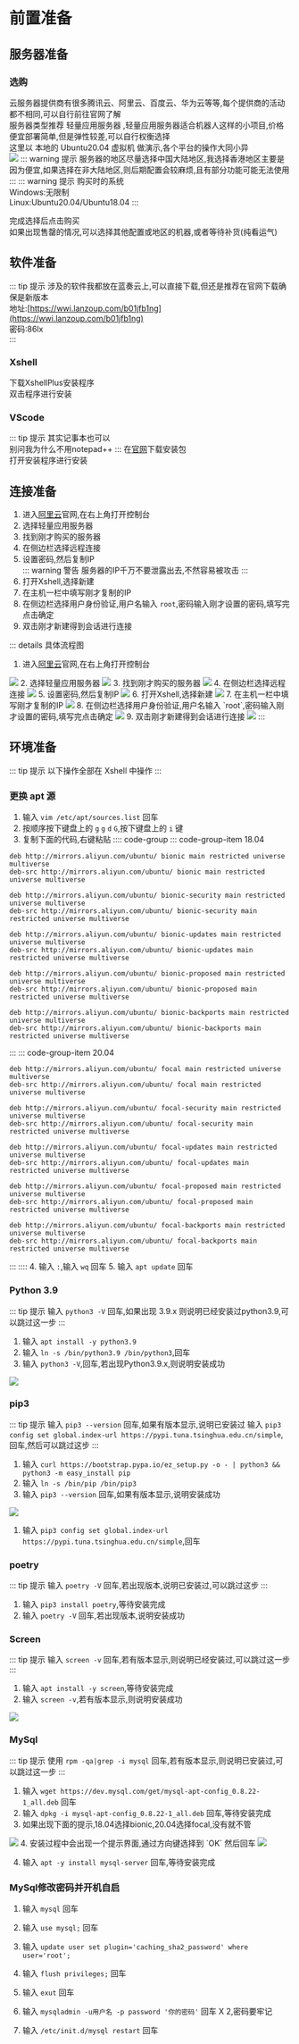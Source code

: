 # 前置准备
## 服务器准备
### 选购
云服务器提供商有很多腾讯云、阿里云、百度云、华为云等等,每个提供商的活动都不相同,可以自行前往官网了解  
服务器类型推荐 轻量应用服务器 ,轻量应用服务器适合机器人这样的小项目,价格便宜部署简单,但是弹性较差,可以自行权衡选择  
这里以 本地的 Ubuntu20.04 虚拟机 做演示,各个平台的操作大同小异  
<img src='/image/easy/pre/server_buy.gif'>
::: warning 提示
服务器的地区尽量选择中国大陆地区,我选择香港地区主要是因为便宜,如果选择在非大陆地区,则后期配置会较麻烦,且有部分功能可能无法使用
:::
::: warning 提示
购买时的系统  
Windows:无限制  
Linux:Ubuntu20.04/Ubuntu18.04
:::

完成选择后点击购买  
如果出现售罄的情况,可以选择其他配置或地区的机器,或者等待补货(纯看运气)  

## 软件准备
::: tip 提示
涉及的软件我都放在蓝奏云上,可以直接下载,但还是推荐在官网下载确保是新版本  
地址:[https://wwi.lanzoup.com/b01jfb1ng](https://wwi.lanzoup.com/b01jfb1ng)  
密码:86lx  
:::
### Xshell
下载XshellPlus安装程序  
双击程序进行安装

### VScode
::: tip 提示
其实记事本也可以  
别问我为什么不用notepad++
:::
在[官网](https://code.visualstudio.com/Download)下载安装包  
打开安装程序进行安装

## 连接准备
1. 进入[阿里云](https://aliyun.com)官网,在右上角打开控制台  
2. 选择轻量应用服务器  
3. 找到刚才购买的服务器  
4. 在侧边栏选择远程连接  
5. 设置密码,然后复制IP  
::: warning 警告
服务器的IP千万不要泄露出去,不然容易被攻击
:::
6. 打开Xshell,选择新建  
7. 在主机一栏中填写刚才复制的IP  
8. 在侧边栏选择用户身份验证,用户名输入 `root`,密码输入刚才设置的密码,填写完点击确定  
9. 双击刚才新建得到会话进行连接  

::: details 具体流程图
1. 进入[阿里云](https://aliyun.com)官网,在右上角打开控制台   
<img src='/image/easy/pre/con1.png'>
2. 选择轻量应用服务器  
<img src='/image/easy/pre/con2.png'>
3. 找到刚才购买的服务器  
<img src='/image/easy/pre/con3.png'>
4. 在侧边栏选择远程连接  
<img src='/image/easy/pre/con4.png'>
5. 设置密码,然后复制IP  
<img src='/image/easy/pre/con5.png'>
6. 打开Xshell,选择新建  
<img src='/image/easy/pre/con6.png'>
7. 在主机一栏中填写刚才复制的IP  
<img src='/image/easy/pre/con7.png'>
8. 在侧边栏选择用户身份验证,用户名输入 `root`,密码输入刚才设置的密码,填写完点击确定  
<img src='/image/easy/pre/con8.png'>
9. 双击刚才新建得到会话进行连接  
<img src='/image/easy/pre/con9.png'>
:::

## 环境准备
::: tip 提示
以下操作全部在 Xshell 中操作
:::
### 更换 apt 源
1. 输入 `vim /etc/apt/sources.list` 回车  
2. 按顺序按下键盘上的 `g` `g` `d` `G`,按下键盘上的 `i` 键  
3. 复制下面的代码,右键粘贴
:::: code-group
::: code-group-item 18.04
```shell
deb http://mirrors.aliyun.com/ubuntu/ bionic main restricted universe multiverse
deb-src http://mirrors.aliyun.com/ubuntu/ bionic main restricted universe multiverse

deb http://mirrors.aliyun.com/ubuntu/ bionic-security main restricted universe multiverse
deb-src http://mirrors.aliyun.com/ubuntu/ bionic-security main restricted universe multiverse

deb http://mirrors.aliyun.com/ubuntu/ bionic-updates main restricted universe multiverse
deb-src http://mirrors.aliyun.com/ubuntu/ bionic-updates main restricted universe multiverse

deb http://mirrors.aliyun.com/ubuntu/ bionic-proposed main restricted universe multiverse
deb-src http://mirrors.aliyun.com/ubuntu/ bionic-proposed main restricted universe multiverse

deb http://mirrors.aliyun.com/ubuntu/ bionic-backports main restricted universe multiverse
deb-src http://mirrors.aliyun.com/ubuntu/ bionic-backports main restricted universe multiverse
```
:::
::: code-group-item 20.04
```shell
deb http://mirrors.aliyun.com/ubuntu/ focal main restricted universe multiverse
deb-src http://mirrors.aliyun.com/ubuntu/ focal main restricted universe multiverse

deb http://mirrors.aliyun.com/ubuntu/ focal-security main restricted universe multiverse
deb-src http://mirrors.aliyun.com/ubuntu/ focal-security main restricted universe multiverse

deb http://mirrors.aliyun.com/ubuntu/ focal-updates main restricted universe multiverse
deb-src http://mirrors.aliyun.com/ubuntu/ focal-updates main restricted universe multiverse

deb http://mirrors.aliyun.com/ubuntu/ focal-proposed main restricted universe multiverse
deb-src http://mirrors.aliyun.com/ubuntu/ focal-proposed main restricted universe multiverse

deb http://mirrors.aliyun.com/ubuntu/ focal-backports main restricted universe multiverse
deb-src http://mirrors.aliyun.com/ubuntu/ focal-backports main restricted universe multiverse
```
:::
::::
4. 输入 `:`,输入 `wq` 回车
5. 输入 `apt update` 回车

### Python 3.9
::: tip 提示
输入 `python3 -V` 回车,如果出现 3.9.x 则说明已经安装过python3.9,可以跳过这一步
:::
1. 输入 `apt install -y python3.9`
2. 输入 `ln -s /bin/python3.9 /bin/python3`,回车
3. 输入 `python3 -V`,回车,若出现Python3.9.x,则说明安装成功  
<img src='/image/easy/pre/python4.png'>

### pip3
::: tip 提示
输入 `pip3 --version` 回车,如果有版本显示,说明已安装过
输入 `pip3 config set global.index-url https://pypi.tuna.tsinghua.edu.cn/simple`,回车,然后可以跳过这步
:::
1. 输入 `curl https://bootstrap.pypa.io/ez_setup.py -o - | python3 && python3 -m easy_install pip`
2. 输入 `ln -s /bin/pip /bin/pip3`
3. 输入 `pip3 --version` 回车,如果有版本显示,说明安装成功 
<img src='/image/easy/pre/python5.png'>

1. 输入 `pip3 config set global.index-url https://pypi.tuna.tsinghua.edu.cn/simple`,回车  


### poetry
::: tip 提示
输入 `poetry -V` 回车,若出现版本,说明已安装过,可以跳过这步
:::
1. 输入 `pip3 install poetry`,等待安装完成  
2. 输入 `poetry -V` 回车,若出现版本,说明安装成功  

### Screen
::: tip 提示
输入 `screen -v` 回车,若有版本显示,则说明已经安装过,可以跳过这一步
:::
1. 输入 `apt install -y screen`,等待安装完成
2. 输入 `screen -v`,若有版本显示,则说明安装成功
<img src='/image/easy/pre/screen1.png'>

### MySql
::: tip 提示
使用 `rpm -qa|grep -i mysql` 回车,若有版本显示,则说明已安装过,可以跳过这一步
:::
1. 输入 `wget https://dev.mysql.com/get/mysql-apt-config_0.8.22-1_all.deb` 回车
2. 输入 `dpkg -i mysql-apt-config_0.8.22-1_all.deb` 回车,等待安装完成
3. 如果出现下面的提示,18.04选择bionic,20.04选择focal,没有就不管
<img src="/image/easy/pre/mysql2.png">
4. 安装过程中会出现一个提示界面,通过方向键选择到 `OK` 然后回车
<img src='/image/easy/pre/mysql1.png'>

4. 输入 `apt -y install mysql-server` 回车,等待安装完成

### MySql修改密码并开机自启
1. 输入 `mysql` 回车
2. 输入 `use mysql;` 回车
3. 输入 `update user set plugin='caching_sha2_password' where user='root';`
4. 输入 `flush privileges;` 回车
5. 输入 `exut` 回车

6. 输入 `mysqladmin -u用户名 -p password '你的密码'` 回车 X 2,密码要牢记
7. 输入 `/etc/init.d/mysql restart` 回车
